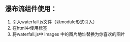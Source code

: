 ## 瀑布流组件使用：
  1. 引入waterfall.js文件（以module形式引入）
  2. 在html中使用<water-fall>标签
  3. 将waterfall.js中 images 中的图片地址替换为你喜欢的图片